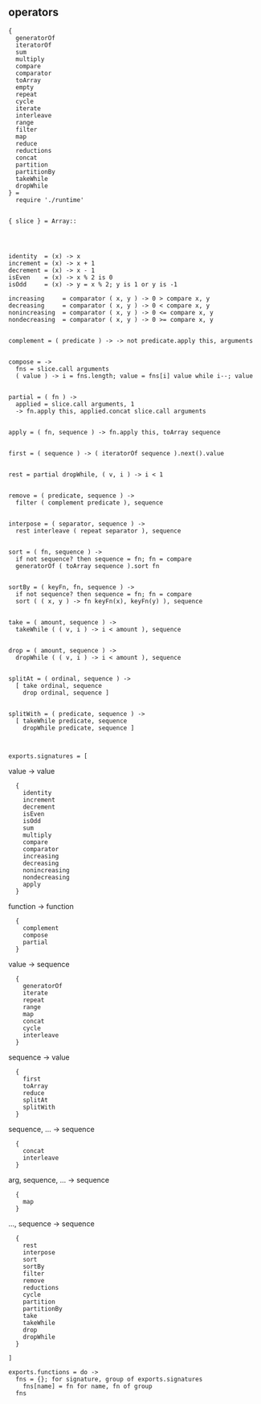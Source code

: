 ## operators

    {
      generatorOf
      iteratorOf
      sum
      multiply
      compare
      comparator
      toArray
      empty
      repeat
      cycle
      iterate
      interleave
      range
      filter
      map
      reduce
      reductions
      concat
      partition
      partitionBy
      takeWhile
      dropWhile
    } =
      require './runtime'


    { slice } = Array::




    identity  = (x) -> x
    increment = (x) -> x + 1
    decrement = (x) -> x - 1
    isEven    = (x) -> x % 2 is 0
    isOdd     = (x) -> y = x % 2; y is 1 or y is -1

    increasing     = comparator ( x, y ) -> 0 > compare x, y
    decreasing     = comparator ( x, y ) -> 0 < compare x, y
    nonincreasing  = comparator ( x, y ) -> 0 <= compare x, y
    nondecreasing  = comparator ( x, y ) -> 0 >= compare x, y


    complement = ( predicate ) -> -> not predicate.apply this, arguments


    compose = ->
      fns = slice.call arguments
      ( value ) -> i = fns.length; value = fns[i] value while i--; value


    partial = ( fn ) ->
      applied = slice.call arguments, 1
      -> fn.apply this, applied.concat slice.call arguments


    apply = ( fn, sequence ) -> fn.apply this, toArray sequence


    first = ( sequence ) -> ( iteratorOf sequence ).next().value


    rest = partial dropWhile, ( v, i ) -> i < 1


    remove = ( predicate, sequence ) ->
      filter ( complement predicate ), sequence


    interpose = ( separator, sequence ) ->
      rest interleave ( repeat separator ), sequence


    sort = ( fn, sequence ) ->
      if not sequence? then sequence = fn; fn = compare
      generatorOf ( toArray sequence ).sort fn


    sortBy = ( keyFn, fn, sequence ) ->
      if not sequence? then sequence = fn; fn = compare
      sort ( ( x, y ) -> fn keyFn(x), keyFn(y) ), sequence


    take = ( amount, sequence ) ->
      takeWhile ( ( v, i ) -> i < amount ), sequence


    drop = ( amount, sequence ) ->
      dropWhile ( ( v, i ) -> i < amount ), sequence


    splitAt = ( ordinal, sequence ) ->
      [ take ordinal, sequence
        drop ordinal, sequence ]


    splitWith = ( predicate, sequence ) ->
      [ takeWhile predicate, sequence
        dropWhile predicate, sequence ]



    exports.signatures = [

value -> value

      {
        identity
        increment
        decrement
        isEven
        isOdd
        sum
        multiply
        compare
        comparator
        increasing
        decreasing
        nonincreasing
        nondecreasing
        apply
      }

function -> function

      {
        complement
        compose
        partial
      }

value -> sequence

      {
        generatorOf
        iterate
        repeat
        range
        map
        concat
        cycle
        interleave
      }

sequence -> value

      {
        first
        toArray
        reduce
        splitAt
        splitWith
      }

sequence, ... -> sequence

      {
        concat
        interleave
      }

arg, sequence, ... -> sequence

      {
        map
      }

..., sequence -> sequence

      {
        rest
        interpose
        sort
        sortBy
        filter
        remove
        reductions
        cycle
        partition
        partitionBy
        take
        takeWhile
        drop
        dropWhile
      }

    ]

    exports.functions = do ->
      fns = {}; for signature, group of exports.signatures
        fns[name] = fn for name, fn of group
      fns
